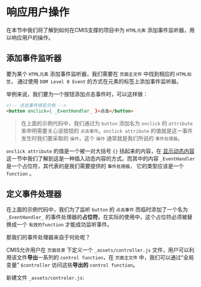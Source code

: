 # 响应用户操作

在本节中我们将了解到如何在CMIS支撑的项目中为 ```HTML元素``` 添加事件监听器，用以响应用户的操作。

## 添加事件监听器

要为某个 ```HTML元素``` 添加事件监听器，我们需要在 ```页面主文件``` 中找到相应的 ```HTML标签```， 通过使用 ```DOM Level 0 Event``` 的方式在元素的标签上添加事件监听器。

举例来说，我们要为一个按钮添加点击事件时，可以这样做：

```html
<!-- 点击事件绑定示例 -->
<button onclick={ _EventHandler_ }>点击</button>
```

> 在上面的示例代码中，我们通过为 ```button``` 添加名为 ```onclick``` 的 ```attribute``` 来申明需要关心该按钮的 ```点击事件```。```onclick attribute``` 的值就是这一事件发生时我们要采取的 ```操作```，这个 ```操作``` 通常就是我们所说的 ```事件处理器```。

```onclick attribute``` 的值是一个被一对大括号 ```{}``` 括起来的内容，在 [显示动态内容](#显示动态内容) 这一节中我们了解到这是一种插入动态内容的方式。而其中的内容 ```_EventHandler``` 是一个占位符，其代表的是我们需要提供的 ```事件处理器```， 它的类型应该是一个 ```function``` 。

## 定义事件处理器

在上面的示例代码中，我们为了监听 ```button``` 的 ```点击事件``` 而临时添加了一个名为 ```_EventHandler_``` 的事件处理器的**占位符**。在实际的使用中，这个占位符必须被替换成一个 ```有效的function``` 才能成功监听事件。

那我们的事件处理器来自于何处呢？

CMIS允许用户在 ```页面目录``` 下定义一个 ```_assets/controller.js``` 文件，用户可以利用该文件**导出**一系列的 ```control function```，在 ```页面主文件``` 中，我们可以通过“全局变量” ```$controller``` 访问这些**导出的** ```control function```。

新建文件 ```_assets/controler.js```:


